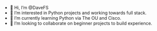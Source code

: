 - 👋 Hi, I’m @DaveFS
- 👀 I’m interested in Python projects and working towards full stack.
- 🌱 I’m currently learning Python via The OU and Cisco.
- 💞️ I’m looking to collaborate on beginner projects to build experience.
